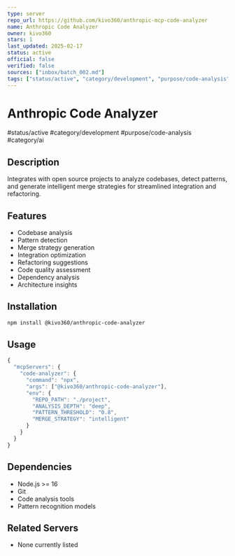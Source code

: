 ```yaml
---
type: server
repo_url: https://github.com/kivo360/anthropic-mcp-code-analyzer
name: Anthropic Code Analyzer
owner: kivo360
stars: 1
last_updated: 2025-02-17
status: active
official: false
verified: false
sources: ["inbox/batch_002.md"]
tags: ["status/active", "category/development", "purpose/code-analysis", "category/ai"]
---
```


# Anthropic Code Analyzer

#status/active #category/development #purpose/code-analysis #category/ai

## Description

Integrates with open source projects to analyze codebases, detect patterns, and generate intelligent merge strategies for streamlined integration and refactoring.

## Features

- Codebase analysis
- Pattern detection
- Merge strategy generation
- Integration optimization
- Refactoring suggestions
- Code quality assessment
- Dependency analysis
- Architecture insights

## Installation

```bash
npm install @kivo360/anthropic-code-analyzer
```

## Usage

```javascript
{
  "mcpServers": {
    "code-analyzer": {
      "command": "npx",
      "args": ["@kivo360/anthropic-code-analyzer"],
      "env": {
        "REPO_PATH": "./project",
        "ANALYSIS_DEPTH": "deep",
        "PATTERN_THRESHOLD": "0.8",
        "MERGE_STRATEGY": "intelligent"
      }
    }
  }
}
```

## Dependencies

- Node.js >= 16
- Git
- Code analysis tools
- Pattern recognition models

## Related Servers

- None currently listed
